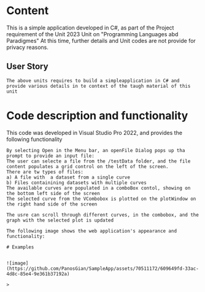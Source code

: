 
# Content
This is a simple application developed in C#, as part of the Project requirement of the Unit 2023 Unit  on "Programming Languages abd Paradigmes"
At this time, further details and Unit codes are not provide for privacy reasons. 

## User Story

```
The above units requires to build a simpleapplication in C# and provide various details in te context of the taugh material of this unit
```

# Code description and functionality
This code was developed in Visual Studio Pro 2022, and provides the following functionality
```
By selecting Open in the Menu bar, an openFile Dialog pops up tha prompt to provide an input file:
The user can selecte a file from the /testData folder, and the file content populates a grid control on the left of the screen.
There are tw types of files: 
a) A file with  a dataset from a single curve
b) Files containining datasets with multiple curves
The available curves are populated in a comboBox contol, showing on the bottom left side of the screen
The selected curve from the VCombobox is plotted on the plotWindow on the right hand side of the screen

The usre can scroll through different curves, in the combobox, and the graph with the selected plot is updated

The following image shows the web application's appearance and functionality:

# Examples 


![image](https://github.com/PanosGian/SampleApp/assets/70511172/609649fd-33ac-4d8c-85e4-9e361b37192a)

>
